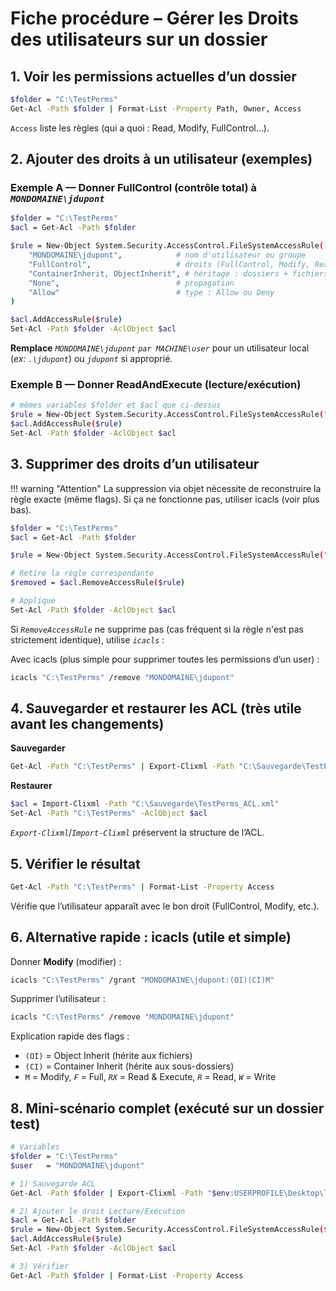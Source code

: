 # Fiche procédure – Gérer les Droits des utilisateurs sur un dossier 

## 1. Voir les permissions actuelles d’un dossier

```bash
$folder = "C:\TestPerms"
Get-Acl -Path $folder | Format-List -Property Path, Owner, Access
```

`Access` liste les règles (qui a quoi : Read, Modify, FullControl...).

## 2. Ajouter des droits à un utilisateur (exemples)

### Exemple A — Donner FullControl (contrôle total) à *`MONDOMAINE\jdupont`*

```bash
$folder = "C:\TestPerms"
$acl = Get-Acl -Path $folder

$rule = New-Object System.Security.AccessControl.FileSystemAccessRule(
    "MONDOMAINE\jdupont",            # nom d'utilisateur ou groupe
    "FullControl",                   # droits (FullControl, Modify, ReadAndExecute, Read, Write)
    "ContainerInherit, ObjectInherit", # héritage : dossiers + fichiers
    "None",                          # propagation
    "Allow"                          # type : Allow ou Deny
)

$acl.AddAccessRule($rule)
Set-Acl -Path $folder -AclObject $acl
```

**Remplace** *`MONDOMAINE\jdupont`* *`par MACHINE\user`* pour un utilisateur local (*ex:* *`.\jdupont`*) ou *`jdupont`* si approprié.

### Exemple B — Donner ReadAndExecute (lecture/exécution)

```bash
# mêmes variables $folder et $acl que ci-dessus
$rule = New-Object System.Security.AccessControl.FileSystemAccessRule("MONDOMAINE\jdupont","ReadAndExecute","ContainerInherit, ObjectInherit","None","Allow")
$acl.AddAccessRule($rule)
Set-Acl -Path $folder -AclObject $acl
```

## 3. Supprimer des droits d’un utilisateur

!!! warning "Attention"
    La suppression via objet nécessite de reconstruire la règle exacte (même flags). Si ça ne fonctionne pas, utiliser icacls (voir plus bas).


```bash
$folder = "C:\TestPerms"
$acl = Get-Acl -Path $folder

$rule = New-Object System.Security.AccessControl.FileSystemAccessRule("MONDOMAINE\jdupont","FullControl","ContainerInherit, ObjectInherit","None","Allow")

# Retire la règle correspondante
$removed = $acl.RemoveAccessRule($rule)

# Applique
Set-Acl -Path $folder -AclObject $acl
```

Si *`RemoveAccessRule`* ne supprime pas (cas fréquent si la règle n'est pas strictement identique), utilise *`icacls`* :

Avec icacls (plus simple pour supprimer toutes les permissions d’un user) :

```bash
icacls "C:\TestPerms" /remove "MONDOMAINE\jdupont"
```

## 4. Sauvegarder et restaurer les ACL (très utile avant les changements)

**Sauvegarder**

```bash
Get-Acl -Path "C:\TestPerms" | Export-Clixml -Path "C:\Sauvegarde\TestPerms_ACL.xml"
```

**Restaurer**

```bash
$acl = Import-Clixml -Path "C:\Sauvegarde\TestPerms_ACL.xml"
Set-Acl -Path "C:\TestPerms" -AclObject $acl
```

*`Export-Clixml`*/*`Import-Clixml`* préservent la structure de l’ACL.

## 5. Vérifier le résultat

```bash
Get-Acl -Path "C:\TestPerms" | Format-List -Property Access
```
Vérifie que l’utilisateur apparaît avec le bon droit (FullControl, Modify, etc.).

## 6. Alternative rapide : icacls (utile et simple)

Donner **Modify** (modifier) : 
```bash
icacls "C:\TestPerms" /grant "MONDOMAINE\jdupont:(OI)(CI)M"
```

Supprimer l’utilisateur :
```bash
icacls "C:\TestPerms" /remove "MONDOMAINE\jdupont"
```

Explication rapide des flags :

* `(OI)` = Object Inherit (hérite aux fichiers)
* `(CI)` = Container Inherit (hérite aux sous-dossiers)
* `M` = Modify, *`F`* = Full, *`RX`* = Read & Execute, *`R`* = Read, *`W`* = Write

## 8. Mini-scénario complet (exécuté sur un dossier test)

```bash
# Variables
$folder = "C:\TestPerms"
$user   = "MONDOMAINE\jdupont"

# 1) Sauvegarde ACL
Get-Acl -Path $folder | Export-Clixml -Path "$env:USERPROFILE\Desktop\TestPerms_ACL_backup.xml"

# 2) Ajouter le droit Lecture/Exécution
$acl = Get-Acl -Path $folder
$rule = New-Object System.Security.AccessControl.FileSystemAccessRule($user,"ReadAndExecute","ContainerInherit, ObjectInherit","None","Allow")
$acl.AddAccessRule($rule)
Set-Acl -Path $folder -AclObject $acl

# 3) Vérifier
Get-Acl -Path $folder | Format-List -Property Access
```
